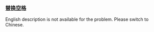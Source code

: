 ### [替换空格](https://leetcode.com/problems/ti-huan-kong-ge-lcof)

<p>English description is not available for the problem. Please switch to Chinese.</p>
